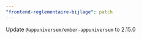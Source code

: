 ```yaml
---
"frontend-reglementaire-bijlage": patch
---
```


Update `@appuniversum/ember-appuniversum` to 2.15.0
